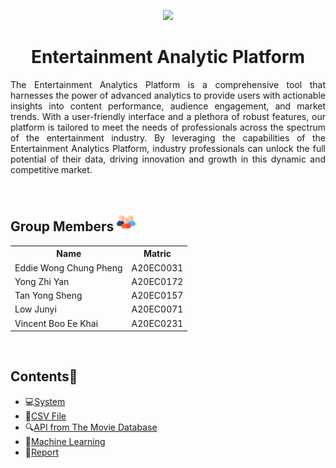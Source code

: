  <p align='center'><img src='https://user-images.githubusercontent.com/120614501/236613064-2f38a02d-35d4-407a-ac10-47379ca6c1a9.gif'/></p>

<h1 align='center'> 
  Entertainment Analytic Platform 
 </h1>
 <p align='justify'>
The Entertainment Analytics Platform is a comprehensive tool that harnesses the power of advanced analytics to provide users with actionable insights into content performance, audience engagement, and market trends. With a user-friendly interface and a plethora of robust features, our platform is tailored to meet the needs of professionals across the spectrum of the entertainment industry. By leveraging the capabilities of the Entertainment Analytics Platform, industry professionals can unlock the full potential of their data, driving innovation and growth in this dynamic and competitive market.
 </p>
<br>

<h2>Group Members <img width=30px; height=30px src="https://github.com/TanYongSheng728/TanYongSheng728/blob/main/group.png"></h2>
<table>
  <tr>
    <th>Name</th> 
    <th>Matric</th>
  </tr>
  <tr>
    <td>Eddie Wong Chung Pheng</td>
    <td>A20EC0031</td>
  </tr>
  <tr>
    <td>Yong Zhi Yan</td>
    <td>A20EC0172</td>
  </tr>
    <tr>
    <td>Tan Yong Sheng</td>
    <td>A20EC0157</td>
  </tr>
    <tr>
    <td>Low Junyi</td>
    <td>A20EC0071</td>
  </tr>
  <tr>
    <td>Vincent Boo Ee Khai</td>
    <td>A20EC0231</td>
  </tr>
</table><br>





## Contents📝
- 💻[System](https://github.com/drshahizan/special-topic-data-engineering/tree/main/project/submission/MichelinStar/Netflex%20System)
- 📂[CSV File](https://github.com/drshahizan/special-topic-data-engineering/tree/main/project/submission/MichelinStar/Excel%20File%20from%20API)
- 🔍[API from The Movie Database](https://github.com/drshahizan/special-topic-data-engineering/blob/main/project/submission/MichelinStar/MichelinStar_Project_TMDB_API.ipynb)
- 🤖[Machine Learning](https://github.com/drshahizan/special-topic-data-engineering/blob/main/project/submission/MichelinStar/Movie_ML.ipynb)
- 📑[Report](https://github.com/drshahizan/special-topic-data-engineering/blob/main/project/submission/MichelinStar/report.md)


